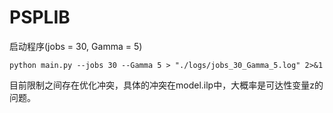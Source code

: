 # PSPLIB

启动程序(jobs = 30, Gamma = 5)
```
python main.py --jobs 30 --Gamma 5 > "./logs/jobs_30_Gamma_5.log" 2>&1
```

目前限制之间存在优化冲突，具体的冲突在model.ilp中，大概率是可达性变量z的问题。